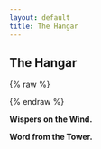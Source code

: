 ```yaml
---
layout: default
title: The Hangar
---
```


<h2>The Hangar</h2>

<!-- First (new) widget: 171544/ -->
<!-- Placed directly below the header, above the other feed -->
{% raw %}
<!-- start feedwind code -->
<script type="text/javascript" src="https://feed.mikle.com/js/fw-loader.js" 
        preloader-text="Loading" 
        data-fw-param="171544/">
</script>
<!-- end feedwind code -->
{% endraw %}

<p><strong>Wispers on the Wind.</strong></p>

<p><strong>Word from the Tower.</strong></p>
<!-- start feedwind code -->
<script type="text/javascript"
        src="https://feed.mikle.com/js/fw-loader.js"
        preloader-text="Loading"
        data-fw-param="171540/">
</script>
<!-- end feedwind code -->
